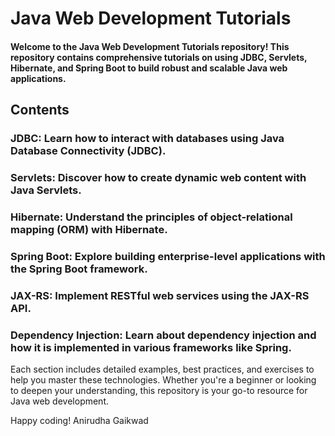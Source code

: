 # Java Web Development Tutorials
#### Welcome to the Java Web Development Tutorials repository! This repository contains comprehensive tutorials on using JDBC, Servlets, Hibernate, and Spring Boot to build robust and scalable Java web applications.

## Contents
### JDBC: Learn how to interact with databases using Java Database Connectivity (JDBC).
### Servlets: Discover how to create dynamic web content with Java Servlets.
### Hibernate: Understand the principles of object-relational mapping (ORM) with Hibernate.
### Spring Boot: Explore building enterprise-level applications with the Spring Boot framework.
### JAX-RS: Implement RESTful web services using the JAX-RS API.
### Dependency Injection: Learn about dependency injection and how it is implemented in various frameworks like Spring.
Each section includes detailed examples, best practices, and exercises to help you master these technologies. Whether you're a beginner or looking to deepen your understanding, this repository is your go-to resource for Java web development.

Happy coding!
Anirudha Gaikwad
